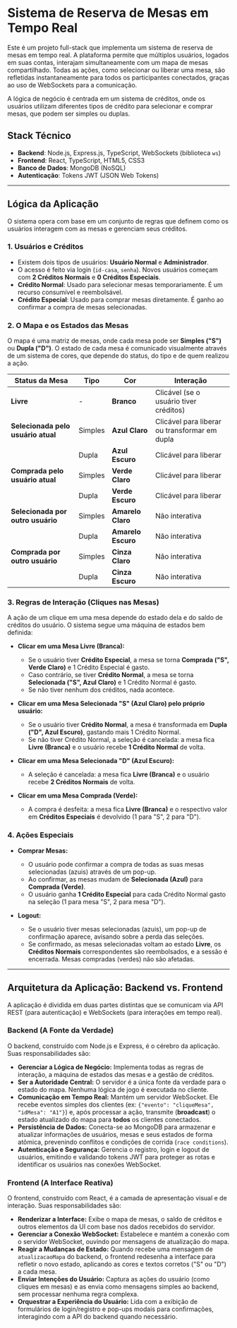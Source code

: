# Sistema de Reserva de Mesas em Tempo Real

Este é um projeto full-stack que implementa um sistema de reserva de mesas em tempo real. A plataforma permite que múltiplos usuários, logados em suas contas, interajam simultaneamente com um mapa de mesas compartilhado. Todas as ações, como selecionar ou liberar uma mesa, são refletidas instantaneamente para todos os participantes conectados, graças ao uso de WebSockets para a comunicação.

A lógica de negócio é centrada em um sistema de créditos, onde os usuários utilizam diferentes tipos de crédito para selecionar e comprar mesas, que podem ser simples ou duplas.

## Stack Técnico

*   **Backend**: Node.js, Express.js, TypeScript, WebSockets (biblioteca `ws`)
*   **Frontend**: React, TypeScript, HTML5, CSS3
*   **Banco de Dados**: MongoDB (NoSQL)
*   **Autenticação**: Tokens JWT (JSON Web Tokens)

---

## Lógica da Aplicação

O sistema opera com base em um conjunto de regras que definem como os usuários interagem com as mesas e gerenciam seus créditos.

### 1. Usuários e Créditos

*   Existem dois tipos de usuários: **Usuário Normal** e **Administrador**.
*   O acesso é feito via login (`id-casa`, `senha`). Novos usuários começam com **2 Créditos Normais** e **0 Créditos Especiais**.
*   **Crédito Normal**: Usado para selecionar mesas temporariamente. É um recurso consumível e reembolsável.
*   **Crédito Especial**: Usado para comprar mesas diretamente. É ganho ao confirmar a compra de mesas selecionadas.

### 2. O Mapa e os Estados das Mesas

O mapa é uma matriz de mesas, onde cada mesa pode ser **Simples ("S")** ou **Dupla ("D")**. O estado de cada mesa é comunicado visualmente através de um sistema de cores, que depende do status, do tipo e de quem realizou a ação.

| Status da Mesa                      | Tipo    | Cor          | Interação                                   |
| ----------------------------------- | ------- | ------------ | ------------------------------------------- |
| **Livre**                           | -       | **Branco**   | Clicável (se o usuário tiver créditos)      |
| **Selecionada pelo usuário atual**  | Simples | **Azul Claro** | Clicável para liberar ou transformar em dupla |
|                                     | Dupla   | **Azul Escuro**| Clicável para liberar                       |
| **Comprada pelo usuário atual**     | Simples | **Verde Claro**| Clicável para liberar                       |
|                                     | Dupla   | **Verde Escuro**| Clicável para liberar                       |
| **Selecionada por outro usuário**   | Simples | **Amarelo Claro**| Não interativa                              |
|                                     | Dupla   | **Amarelo Escuro**| Não interativa                              |
| **Comprada por outro usuário**      | Simples | **Cinza Claro**| Não interativa                              |
|                                     | Dupla   | **Cinza Escuro**| Não interativa                              |

### 3. Regras de Interação (Cliques nas Mesas)

A ação de um clique em uma mesa depende do estado dela e do saldo de créditos do usuário. O sistema segue uma máquina de estados bem definida:

*   **Clicar em uma Mesa Livre (Branca):**
    *   Se o usuário tiver **Crédito Especial**, a mesa se torna **Comprada ("S", Verde Claro)** e 1 Crédito Especial é gasto.
    *   Caso contrário, se tiver **Crédito Normal**, a mesa se torna **Selecionada ("S", Azul Claro)** e 1 Crédito Normal é gasto.
    *   Se não tiver nenhum dos créditos, nada acontece.

*   **Clicar em uma Mesa Selecionada "S" (Azul Claro) pelo próprio usuário:**
    *   Se o usuário tiver **Crédito Normal**, a mesa é transformada em **Dupla ("D", Azul Escuro)**, gastando mais 1 Crédito Normal.
    *   Se não tiver Crédito Normal, a seleção é cancelada: a mesa fica **Livre (Branca)** e o usuário recebe **1 Crédito Normal** de volta.

*   **Clicar em uma Mesa Selecionada "D" (Azul Escuro):**
    *   A seleção é cancelada: a mesa fica **Livre (Branca)** e o usuário recebe **2 Créditos Normais** de volta.

*   **Clicar em uma Mesa Comprada (Verde):**
    *   A compra é desfeita: a mesa fica **Livre (Branca)** e o respectivo valor em **Créditos Especiais** é devolvido (1 para "S", 2 para "D").

### 4. Ações Especiais

*   **Comprar Mesas:**
    *   O usuário pode confirmar a compra de todas as suas mesas selecionadas (azuis) através de um pop-up.
    *   Ao confirmar, as mesas mudam de **Selecionada (Azul)** para **Comprada (Verde)**.
    *   O usuário ganha **1 Crédito Especial** para cada Crédito Normal gasto na seleção (1 para mesa "S", 2 para mesa "D").

*   **Logout:**
    *   Se o usuário tiver mesas selecionadas (azuis), um pop-up de confirmação aparece, avisando sobre a perda das seleções.
    *   Se confirmado, as mesas selecionadas voltam ao estado **Livre**, os **Créditos Normais** correspondentes são reembolsados, e a sessão é encerrada. Mesas compradas (verdes) não são afetadas.

---

## Arquitetura da Aplicação: Backend vs. Frontend

A aplicação é dividida em duas partes distintas que se comunicam via API REST (para autenticação) e WebSockets (para interações em tempo real).

### Backend (A Fonte da Verdade)

O backend, construído com Node.js e Express, é o cérebro da aplicação. Suas responsabilidades são:

*   **Gerenciar a Lógica de Negócio:** Implementa todas as regras de interação, a máquina de estados das mesas e a gestão de créditos.
*   **Ser a Autoridade Central:** O servidor é a única fonte da verdade para o estado do mapa. Nenhuma lógica de jogo é executada no cliente.
*   **Comunicação em Tempo Real:** Mantém um servidor WebSocket. Ele recebe eventos simples dos clientes (ex: `{"evento": "cliqueMesa", "idMesa": "A1"}`) e, após processar a ação, transmite (**broadcast**) o estado atualizado do mapa para **todos** os clientes conectados.
*   **Persistência de Dados:** Conecta-se ao MongoDB para armazenar e atualizar informações de usuários, mesas e seus estados de forma atômica, prevenindo conflitos e condições de corrida (`race conditions`).
*   **Autenticação e Segurança:** Gerencia o registro, login e logout de usuários, emitindo e validando tokens JWT para proteger as rotas e identificar os usuários nas conexões WebSocket.

### Frontend (A Interface Reativa)

O frontend, construído com React, é a camada de apresentação visual e de interação. Suas responsabilidades são:

*   **Renderizar a Interface:** Exibe o mapa de mesas, o saldo de créditos e outros elementos da UI com base nos dados recebidos do servidor.
*   **Gerenciar a Conexão WebSocket:** Estabelece e mantém a conexão com o servidor WebSocket, ouvindo por mensagens de atualização do mapa.
*   **Reagir a Mudanças de Estado:** Quando recebe uma mensagem de `atualizacaoMapa` do backend, o frontend redesenha a interface para refletir o novo estado, aplicando as cores e textos corretos ("S" ou "D") a cada mesa.
*   **Enviar Intenções do Usuário:** Captura as ações do usuário (como cliques em mesas) e as envia como mensagens simples ao backend, sem processar nenhuma regra complexa.
*   **Orquestrar a Experiência do Usuário:** Lida com a exibição de formulários de login/registro e pop-ups modais para confirmações, interagindo com a API do backend quando necessário.
